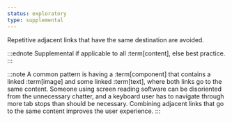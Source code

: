 ```yaml
---
status: exploratory
type: supplemental
---
```


Repetitive adjacent links that have the same destination are avoided.

:::ednote
Supplemental if applicable to all :term[content], else best practice.
:::

:::note
A common pattern is having a :term[component] that contains a linked :term[image] and some linked :term[text], where both links go to the same content. Someone using screen reading software can be disoriented from the unnecessary chatter, and a keyboard user has to navigate through more tab stops than should be necessary. Combining adjacent links that go to the same content improves the user experience.
:::